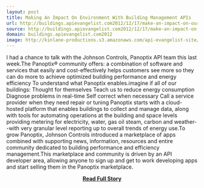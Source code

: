 ```yaml
---
layout: post
title: Making An Impact On Environment With Building Management APIs
url: http://buildings.apievangelist.com2012/12/17/make-an-impact-on-our-environment-using-apis/
source: http://buildings.apievangelist.com2012/12/17/make-an-impact-on-our-environment-using-apis/
domain: buildings.apievangelist.com2012
image: http://kinlane-productions.s3.amazonaws.com/api-evangelist-site/blog/panoptix-appcloud.png
---
```


<p>I had a chance to talk with the Johnson Controls, Panoptix API team this last week.The Panoptix® community offers: a combination of software and services that easily and cost-effectively helps customers see more so they can do more to achieve optimized building performance and energy efficiency To understand what Panoptix enables.imagine if all of our buildings: Thought for themselves Teach us to reduce energy consumption Diagnose problems in real-time Self correct when necessary Call a service provider when they need repair or tuning Panoptix starts with a cloud-hosted platform that enables buildings to collect and manage data, along with tools for automating operations at the building and space levels providing metering for electricity, water, gas oil steam, carbon and weather--with very granular level reporting up to overall trends of energy use.To grow Panoptix, Johnson Controls introduced a marketplace of apps combined with supporting news, information, resources and entire community dedicated to building performance and efficiency management.This marketplace and community is driven by an API developer area, allowing anyone to sign up and get to work developing apps and start selling them in the Panoptix marketplace.</p>
<center><p><a href="http://buildings.apievangelist.com2012/12/17/make-an-impact-on-our-environment-using-apis/" style='padding:25px; font-sze:18px; font-weight: bold;'>Read Full Story</a></p></center>
